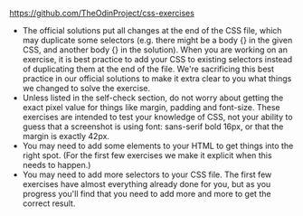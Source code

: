 https://github.com/TheOdinProject/css-exercises

* The official solutions put all changes at the end of the CSS file, which may duplicate some selectors (e.g. there might be a body {} in the given CSS, and another body {} in the solution). When you are working on an exercise, it is best practice to add your CSS to existing selectors instead of duplicating them at the end of the file. We're sacrificing this best practice in our official solutions to make it extra clear to you what things we changed to solve the exercise.
* Unless listed in the self-check section, do not worry about getting the exact pixel value for things like margin, padding and font-size. These exercises are intended to test your knowledge of CSS, not your ability to guess that a screenshot is using font: sans-serif bold 16px, or that the margin is exactly 42px.
* You may need to add some elements to your HTML to get things into the right spot. (For the first few exercises we make it explicit when this needs to happen.)
* You may need to add more selectors to your CSS file. The first few exercises have almost everything already done for you, but as you progress you'll find that you need to add more and more to get the correct result.